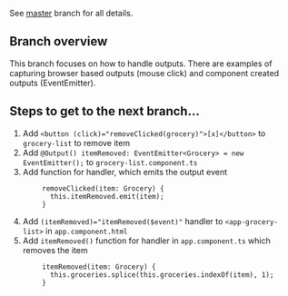 See [master](https://github.com/dstanich/intro-to-angular-presentation) branch for all details.

## Branch overview
This branch focuses on how to handle outputs.  There are examples of capturing browser based outputs (mouse click) and component created outputs (EventEmitter).

## Steps to get to the next branch...
1.  Add `<button (click)="removeClicked(grocery)">[x]</button>` to `grocery-list` to remove item
2.  Add `@Output() itemRemoved: EventEmitter<Grocery> = new EventEmitter();` to `grocery-list.component.ts`
3.  Add function for handler, which emits the output event
```
        removeClicked(item: Grocery) {
          this.itemRemoved.emit(item);
        }
```

4.  Add `(itemRemoved)="itemRemoved($event)"` handler to `<app-grocery-list>` in `app.component.html`
5.  Add `itemRemoved()` function for handler in `app.component.ts` which removes the item
```
        itemRemoved(item: Grocery) {
          this.groceries.splice(this.groceries.indexOf(item), 1);
        }
```